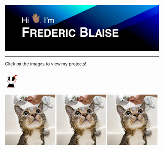<img src="images/animated-github-banner.gif" alt="Greetings!">

---

Click on the images to view my projects!

[<img alt="alt_text" width="40px" src="images/cuphead.gif" />](https://www.google.com/)
---
<p float="left">
  <img src="images/img1.png" width="32.5%" />
  <img src="images/img2.png" width="32.5%" /> 
  <img src="images/img3.png" width="32.5%" />
</p>
